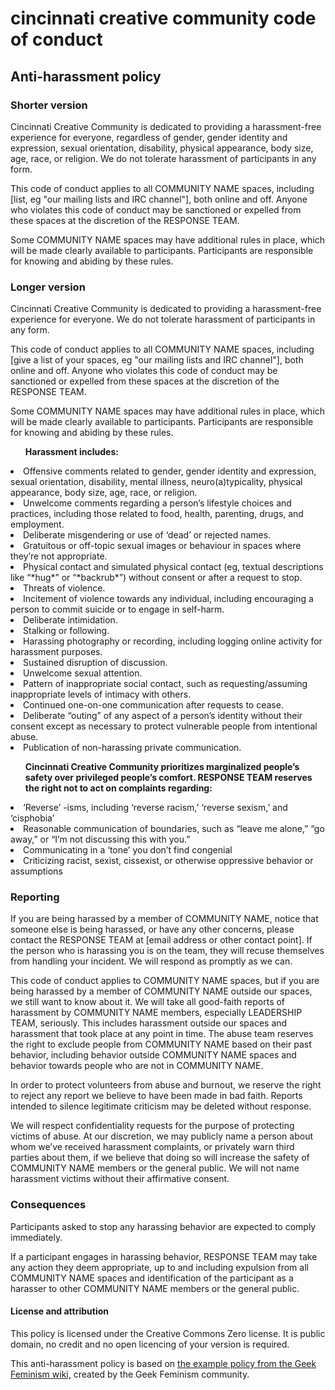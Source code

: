 # cincinnati creative community code of conduct

<h2>Anti-harassment policy</h2>
<h3>Shorter version</h3>
<p>Cincinnati Creative Community is dedicated to providing a harassment-free experience for everyone, regardless of gender, gender identity and expression, sexual orientation, disability, physical appearance, body size, age, race, or religion. We do not tolerate harassment of participants in any form.</p>

<p>This code of conduct applies to all COMMUNITY NAME spaces, including [list, eg "our mailing lists and IRC channel"], both online and off. Anyone who violates this code of conduct may be sanctioned or expelled from these spaces at the discretion of the RESPONSE TEAM.</p>

<p>Some COMMUNITY NAME spaces may have additional rules in place, which will be made clearly available to participants. Participants are responsible for knowing and abiding by these rules.</p>

<h3>Longer version</h3>
<p>Cincinnati Creative Community is dedicated to providing a harassment-free experience for everyone. We do not tolerate harassment of participants in any form.</p>

<p>This code of conduct applies to all COMMUNITY NAME spaces, including [give a list of your spaces, eg "our mailing lists and IRC channel"], both online and off. Anyone who violates this code of conduct may be sanctioned or expelled from these spaces at the discretion of the RESPONSE TEAM.</p>

<p>Some COMMUNITY NAME spaces may have additional rules in place, which will be made clearly available to participants. Participants are responsible for knowing and abiding by these rules.</p>

<strong><ul>Harassment includes:</ul></strong>

<li>Offensive comments related to gender, gender identity and expression, sexual orientation, disability, mental illness, neuro(a)typicality, physical appearance, body size, age, race, or religion.</li>
<li>Unwelcome comments regarding a person’s lifestyle choices and practices, including those related to food, health, parenting, drugs, and employment.</li>
<li>Deliberate misgendering or use of ‘dead’ or rejected names.</li>
<li>Gratuitous or off-topic sexual images or behaviour  in spaces where they’re not appropriate.</li>
<li>Physical contact and simulated physical contact (eg, textual descriptions like “*hug*” or “*backrub*”) without consent or after a request to stop.</li>
<li>Threats of violence.</li>
<li>Incitement of violence towards any individual, including encouraging a person to commit suicide or to engage in self-harm.</li>
<li>Deliberate intimidation.</li>
<li>Stalking or following.</li>
<li>Harassing photography or recording, including logging online activity for harassment purposes.</li>
<li>Sustained disruption of discussion.</li>
<li>Unwelcome sexual attention.</li>
<li>Pattern of inappropriate social contact, such as requesting/assuming inappropriate levels of intimacy with others.</li>
<li>Continued one-on-one communication after requests to cease.</li>
<li>Deliberate “outing” of any aspect of a person’s identity without their consent except as necessary to protect vulnerable people from intentional abuse.</li>
<li>Publication of non-harassing private communication.</li>
</ul>

<strong><ul>Cincinnati Creative Community prioritizes marginalized people’s safety over privileged people’s comfort. RESPONSE TEAM reserves the right not to act on complaints regarding:</ul></strong>

<li>‘Reverse’ -isms, including ‘reverse racism,’ ‘reverse sexism,’ and ‘cisphobia’</li>
<li>Reasonable communication of boundaries, such as “leave me alone,” “go away,” or “I’m not discussing this with you.”</li>
<li>Communicating in a ‘tone’ you don’t find congenial</li>
<li>Criticizing racist, sexist, cissexist, or otherwise oppressive behavior or assumptions</li>
</ul>
 
<h3>Reporting</h3>
<p>If you are being harassed by a member of COMMUNITY NAME, notice that someone else is being harassed, or have any other concerns, please contact the RESPONSE TEAM at [email address or other contact point]. If the person who is harassing you is on the team, they will recuse themselves from handling your incident. We will respond as promptly as we can.</p>

<p>This code of conduct applies to COMMUNITY NAME spaces, but if you are being harassed by a member of COMMUNITY NAME outside our spaces, we still want to know about it. We will take all good-faith reports of harassment by COMMUNITY NAME members, especially LEADERSHIP TEAM, seriously. This includes harassment outside our spaces and harassment that took place at any point in time. The abuse team reserves the right to exclude people from COMMUNITY NAME based on their past behavior, including behavior outside COMMUNITY NAME spaces and behavior towards people who are not in COMMUNITY NAME.</p>

<p>In order to protect volunteers from abuse and burnout, we reserve the right to reject any report we believe to have been made in bad faith. Reports intended to silence legitimate criticism may be deleted without response.</p>

<p>We will respect confidentiality requests for the purpose of protecting victims of abuse. At our discretion, we may publicly name a person about whom we’ve received harassment complaints, or privately warn third parties about them, if we believe that doing so will increase the safety of COMMUNITY NAME members or the general public. We will not name harassment victims without their affirmative consent.</p>

<h3>Consequences</h3>
<p>Participants asked to stop any harassing behavior are expected to comply immediately.</p>

<p>If a participant engages in harassing behavior, RESPONSE TEAM may take any action they deem appropriate, up to and including expulsion from all COMMUNITY NAME spaces and identification of the participant as a harasser to other COMMUNITY NAME members or the general public.</p>

<h4>License and attribution</h4>
<p>This policy is licensed under the Creative Commons Zero license. It is public domain, no credit and no open licencing of your version is required.</p>

<p>This anti-harassment policy is based on <a href="http://geekfeminism.wikia.com/wiki/Community_anti-harassment">the example policy from the Geek Feminism wiki,</a> created by the Geek Feminism community.
